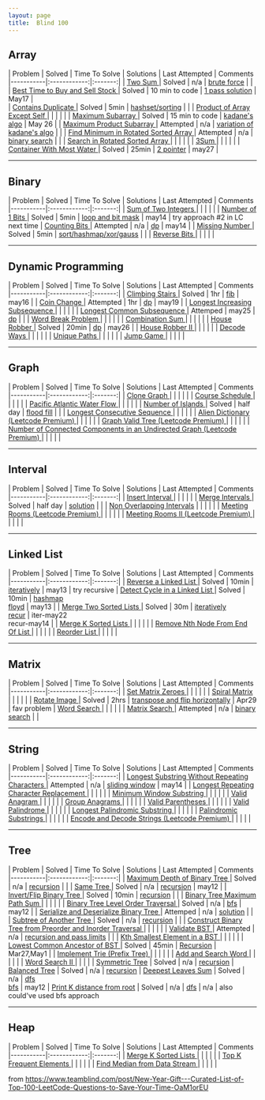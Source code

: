 ```yaml
---
layout: page
title:  Blind 100
---
```


Array
-------

| Problem | Solved | Time To Solve  | Solutions | Last Attempted | Comments
|-----------|:------------:|:-------:|
| [Two Sum ](https://leetcode.com/problems/two-sum/) | Solved | n/a  | [brute force](/problems/twoSum.html)  |   |
| [Best Time to Buy and Sell Stock ](https://leetcode.com/problems/best-time-to-buy-and-sell-stock/) | Solved | 10 min to code  | [1 pass solution](/problems/buyAndSellStock.html)  |  May17  |  
| [Contains Duplicate ](https://leetcode.com/problems/contains-duplicate/) | Solved | 5min  |  [hashset/sorting](/problems/containsDuplicates) |   |
| [Product of Array Except Self ](https://leetcode.com/problems/product-of-array-except-self/) |  |   |   |   |
| [Maximum Subarray ](https://leetcode.com/problems/maximum-subarray/) | Solved | 15 min to code  |  [kadane's algo](/problems/maxSubarray.html) | May 26  |
| [Maximum Product Subarray ](https://leetcode.com/problems/maximum-product-subarray/) | Attempted | n/a  | [variation of kadane's algo](/problems/maxProductSubarray.html)  |   |
| [Find Minimum in Rotated Sorted Array ](https://leetcode.com/problems/find-minimum-in-rotated-sorted-array/) | Attempted | n/a  | [binary search](/problems/findMinInSortedArray.html)  |   |
| [Search in Rotated Sorted Array ](https://leetcode.com/problems/search-in-rotated-sorted-array/) |  |   |   |   |
| [3Sum ](https://leetcode.com/problems/3sum/) |  |   |   |   |
| [Container With Most Water ](https://leetcode.com/problems/container-with-most-water/) | Solved | 25min  | [2 pointer](/problems/waterWithMostWater)  | may27 |

---

Binary
-------

| Problem | Solved | Time To Solve  | Solutions | Last Attempted | Comments
|-----------|:------------:|:-------:|
| [Sum of Two Integers ](https://leetcode.com/problems/sum-of-two-integers/) |  |   |   |   |
| [Number of 1 Bits ](https://leetcode.com/problems/number-of-1-bits/) | Solved | 5min  | [loop and bit mask](/problems/numOnes)  | may14  | try approach #2 in LC next time
| [Counting Bits ](https://leetcode.com/problems/counting-bits/) | Attempted | n/a  | [dp](/problems/countOnesInArray)  | may14  |
| [Missing Number ](https://leetcode.com/problems/missing-number/) | Solved | 5min  |  [sort/hashmap/xor/gauss](/problems/missingNumber) |   |
| [Reverse Bits ](https://leetcode.com/problems/reverse-bits/) |  |   |   |   |

---

Dynamic Programming
-------

| Problem | Solved | Time To Solve  | Solutions | Last Attempted | Comments
|-----------|:------------:|:-------:|
| [Climbing Stairs ](https://leetcode.com/problems/climbing-stairs/) | Solved | 1hr  | [fib](/problems/climbingStairs)  | may16  |
| [Coin Change ](https://leetcode.com/problems/coin-change/) | Attempted |  1hr | [dp](/problems/coinChange)  | may19  |
| [Longest Increasing Subsequence ](https://leetcode.com/problems/longest-increasing-subsequence/) |  |   |   |   |
| [Longest Common Subsequence ](https://leetcode.com/problems/longest-common-subsequence/) | Attemped | may25  | [dp](/problems/longestCommonSubsequence)  |   |
| [Word Break Problem ](https://leetcode.com/problems/word-break/) |  |   |   |   |
| [Combination Sum ](https://leetcode.com/problems/combination-sum-iv/) |  |   |   |   |
| [House Robber ](https://leetcode.com/problems/house-robber/) | Solved | 20min  | [dp](/problems/houseRobber)  |  may26 |
| [House Robber II ](https://leetcode.com/problems/house-robber-ii/) |  |   |   |   |
| [Decode Ways ](https://leetcode.com/problems/decode-ways/) |  |   |   |   |
| [Unique Paths ](https://leetcode.com/problems/unique-paths/) |  |   |   |   |
| [Jump Game ](https://leetcode.com/problems/jump-game/) |  |   |   |   |

---

Graph
-------

| Problem | Solved | Time To Solve  | Solutions | Last Attempted | Comments
|-----------|:------------:|:-------:|
| [Clone Graph ](https://leetcode.com/problems/clone-graph/) |  |   |   |   |
| [Course Schedule ](https://leetcode.com/problems/course-schedule/) |  |   |   |   |
| [Pacific Atlantic Water Flow ](https://leetcode.com/problems/pacific-atlantic-water-flow/) |  |   |   |   |
| [Number of Islands ](https://leetcode.com/problems/number-of-islands/) | Solved | half day  | [flood fill](/problems/numIslands)  |   |
| [Longest Consecutive Sequence ](https://leetcode.com/problems/longest-consecutive-sequence/) |  |   |   |   |
| [Alien Dictionary (Leetcode Premium) ](https://leetcode.com/problems/alien-dictionary/) |  |   |   |   |
| [Graph Valid Tree (Leetcode Premium) ](https://leetcode.com/problems/graph-valid-tree/) |  |   |   |   |
| [Number of Connected Components in an Undirected Graph (Leetcode Premium) ](https://leetcode.com/problems/number-of-connected-components-in-an-undirected-graph/) |  |   |   |   |

---

Interval
-------

| Problem | Solved | Time To Solve  | Solutions | Last Attempted | Comments
|-----------|:------------:|:-------:|
| [Insert Interval ](https://leetcode.com/problems/insert-interval/) |  |   |   |   |
| [Merge Intervals ](https://leetcode.com/problems/merge-intervals/) | Solved | half day | [solution](/problems/mergeIntervals)  |   |
| [Non Overlapping Intervals](https://leetcode.com/problems/non-overlapping-intervals/) |  |   |   |   |
| [Meeting Rooms (Leetcode Premium) ](https://leetcode.com/problems/meeting-rooms/) |  |   |   |   |
| [Meeting Rooms II (Leetcode Premium) ](https://leetcode.com/problems/meeting-rooms-ii/) |  |   |   |   |

---

Linked List
-------

| Problem | Solved | Time To Solve  | Solutions | Last Attempted | Comments
|-----------|:------------:|:-------:|
| [Reverse a Linked List ](https://leetcode.com/problems/reverse-linked-list/) | Solved | 10min  | [iteratively](/problems/reverseLLiterative)  | may13  | try recursive
| [Detect Cycle in a Linked List ](https://leetcode.com/problems/linked-list-cycle/) | Solved | 10min  | [hashmap](/problems/llcycle)<br>[floyd](/problems/llcycle)  | may13  |
| [Merge Two Sorted Lists ](https://leetcode.com/problems/merge-two-sorted-lists/) | Solved | 30m  | [iteratively](/problems/mergeSortedLLiter) <br> [recur](/problems/mergeSortedLLrecur) | iter-may22<br>recur-may14  |
| [Merge K Sorted Lists ](https://leetcode.com/problems/merge-k-sorted-lists/) |  |   |   |   |
| [Remove Nth Node From End Of List ](https://leetcode.com/problems/remove-nth-node-from-end-of-list/) |  |   |   |   |
| [Reorder List ](https://leetcode.com/problems/reorder-list/) |  |   |   |   |

---

Matrix
-------

| Problem | Solved | Time To Solve  | Solutions | Last Attempted | Comments
|-----------|:------------:|:-------:|
| [Set Matrix Zeroes ](https://leetcode.com/problems/set-matrix-zeroes/) |  |   |   |   |
| [Spiral Matrix ](https://leetcode.com/problems/spiral-matrix/) |  |   |   |   |
| [Rotate Image ](https://leetcode.com/problems/rotate-image/) | Solved | 2hrs  | [transpose and flip horizontally](/problems/rotateImage.html)  | Apr29 | fav problem
| [Word Search ](https://leetcode.com/problems/word-search/) |  |   |   |   |
| [Matrix Search ](https://leetcode.com/problems/search-a-2d-matrix/) | Attempted | n/a  | [binary search](/problems/matrixSearch)  |   |

---

String
-------

| Problem | Solved | Time To Solve  | Solutions | Last Attempted | Comments
|-----------|:------------:|:-------:|
| [Longest Substring Without Repeating Characters ](https://leetcode.com/problems/longest-substring-without-repeating-characters/) | Attempted | n/a | [sliding window](/problems/longestSubstringWithoutRepeatingChars)  | may14  |
| [Longest Repeating Character Replacement ](https://leetcode.com/problems/longest-repeating-character-replacement/) |  |   |   |   |
| [Minimum Window Substring ](https://leetcode.com/problems/minimum-window-substring/) |  |   |   |   |
| [Valid Anagram ](https://leetcode.com/problems/valid-anagram/) |  |   |   |   |
| [Group Anagrams ](https://leetcode.com/problems/group-anagrams/) |  |   |   |   |
| [Valid Parentheses ](https://leetcode.com/problems/valid-parentheses/) |  |   |   |   |
| [Valid Palindrome ](https://leetcode.com/problems/valid-palindrome/) |  |   |   |   |
| [Longest Palindromic Substring ](https://leetcode.com/problems/longest-palindromic-substring/) |  |   |   |   |
| [Palindromic Substrings ](https://leetcode.com/problems/palindromic-substrings/) |  |   |   |   |
| [Encode and Decode Strings (Leetcode Premium) ](https://leetcode.com/problems/encode-and-decode-strings/) |  |   |   |   |

---

Tree
-------

| Problem | Solved | Time To Solve  | Solutions | Last Attempted | Comments
|-----------|:------------:|:-------:|
| [Maximum Depth of Binary Tree ](https://leetcode.com/problems/maximum-depth-of-binary-tree/) | Solved | n/a  | [recursion](/problems/maxDepth.html)  |   |
| [Same Tree ](https://leetcode.com/problems/same-tree/) | Solved | n/a  | [recursion](/problems/isSameTree)  | may12  |
| [Invert/Flip Binary Tree ](https://leetcode.com/problems/invert-binary-tree/) | Solved | 10min  |  [recursion](/problems/invertTree)  |   |
| [Binary Tree Maximum Path Sum ](https://leetcode.com/problems/binary-tree-maximum-path-sum/) |  |   |   |   |
| [Binary Tree Level Order Traversal ](https://leetcode.com/problems/binary-tree-level-order-traversal/) | Solved | n/a  | [bfs](/problems/bfs.html)  | may12 |
| [Serialize and Deserialize Binary Tree ](https://leetcode.com/problems/serialize-and-deserialize-binary-tree/) | Attemped |  n/a | [solution](/problems/serializeTree)  |   |
| [Subtree of Another Tree ](https://leetcode.com/problems/subtree-of-another-tree/) | Solved | n/a  | [recursion](/problems/isSubtree.html)  |   |
| [Construct Binary Tree from Preorder and Inorder Traversal ](https://leetcode.com/problems/construct-binary-tree-from-preorder-and-inorder-traversal/) |  |   |   |   |
| [Validate BST ](https://leetcode.com/problems/validate-binary-search-tree/) | Attempted | n/a  | [recursion and pass limits](/problems/validateBST)  |   |
| [Kth Smallest Element in a BST ](https://leetcode.com/problems/kth-smallest-element-in-a-bst/) |  |   |   |   |
| [Lowest Common Ancestor of BST ](https://leetcode.com/problems/lowest-common-ancestor-of-a-binary-search-tree/) | Solved | 45min  | [Recursion](/problems/lcaBinaryTree)  | Mar27,May1  |
| [Implement Trie (Prefix Tree) ](https://leetcode.com/problems/implement-trie-prefix-tree/) |  |   |   |   |
| [Add and Search Word ](https://leetcode.com/problems/add-and-search-word-data-structure-design/) |  |   |   |   |
| [Word Search II ](https://leetcode.com/problems/word-search-ii/) |  |   |   |   |
[Symmetric Tree]() | Solved | n/a | [recursion](/problems/symmetricTree.html) |
[Balanced Tree]() | Solved | n/a | [recursion](/problems/isTreeBalanced.html) |
[Deepest Leaves Sum]() | Solved | n/a | [dfs](/problems/deepestLeavesSumDFS.html) <br> [bfs](/problems/deepestLeavesSumBFS.html) | may12 |
[Print K distance from root]() | Solved | n/a | [dfs](/problems/printKdistanceFromRoot.html) | n/a | also could've used bfs approach

---

Heap
-------

| Problem | Solved | Time To Solve  | Solutions | Last Attempted | Comments
|-----------|:------------:|:-------:|
| [Merge K Sorted Lists ](https://leetcode.com/problems/merge-k-sorted-lists/) |  |   |   |   |
| [Top K Frequent Elements ](https://leetcode.com/problems/top-k-frequent-elements/) |  |   |   |   |
| [Find Median from Data Stream ](https://leetcode.com/problems/find-median-from-data-stream/) |  |   |   |   |


from https://www.teamblind.com/post/New-Year-Gift---Curated-List-of-Top-100-LeetCode-Questions-to-Save-Your-Time-OaM1orEU
